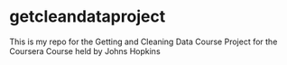# getcleandataproject
This is my repo for the Getting and Cleaning Data Course Project for the Coursera Course held by Johns Hopkins
